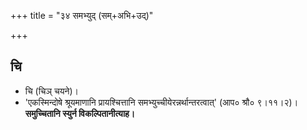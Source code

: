 +++
title = "३४ समभ्युद् (सम्+अभि+उद्)"

+++

## चि
- चि (चिञ् चयने)।
- 'एकस्मिन्दोषे श्रूयमाणानि प्रायश्चित्तानि समभ्युच्चीयेरन्नर्थान्तरत्वात्' (आप० श्रौ० ९।११।२)। **समुच्चितानि स्युर्न विकल्पितानीत्याह।**
